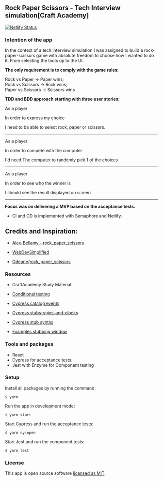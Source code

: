 ## Rock Paper Scissors - Tech Interview simulation[Craft Academy]

[![Netlify Status](https://api.netlify.com/api/v1/badges/4436edf6-6c51-4c20-bbe3-d247c2182a07/deploy-status)](https://app.netlify.com/sites/rock-paper-scissors-emiliano/deploys)

  

### Intention of the app

In the context of a tech interview simulation I was assigned to build a rock-paper-scissors game with absolute freedom to choose how I wanted to do it. From selecting the tools up to the UI.

  **The only requirement is to comply with the game rules:**

Rock vs Paper -> Paper wins; <br>
Rock vs Scissors -> Rock wins; <br>
Paper vs Scissors -> Scissors wins

 
**TDD and BDD approach starting with three user stories:**

As a player

In order to express my choice

I need to be able to select rock, paper or scissors. 

---
As a player

In order to compete with the computer

I'd need The computer to randomly pick 1 of the choices

  ---

As a player

In order to see who the winner is

I should see the result displayed on screen

  ---

**Focus was on delivering a MVP based on the acceptance tests.**

  

- CI and CD is implemented with Semaphore and Netlify.

  

## Credits and Inspiration:

  

-  [Alex-Bellamy - rock_paper_scissors](https://github.com/Alex-Bellamy/rock_paper_scissors)

  

- [WebDevSimplified](https://www.youtube.com/watch?reload=9&v=1yS-JV4fWqY&ab_channel=WebDevSimplified)

- [Odeane](https://github.com/Odeane)/[rock_paper_scissors](https://github.com/Odeane/rock_paper_scissors)



### Resources

- CraftAcademy Study Material.

  

- [Conditional testing](https://docs.cypress.io/guides/core-concepts/conditional-testing.html#Definition)



  

- [Cypress catalog events](https://docs.cypress.io/api/events/catalog-of-events.html#Cypress-Events)

  

- [Cypress stubs-spies-and-clocks](https://docs.cypress.io/guides/guides/stubs-spies-and-clocks.html#Capabilities)

  

- [Cypress stub syntax](https://docs.cypress.io/api/commands/stub.html#Syntax)

  

- [Examples stubbing window](https://github.com/cypress-io/cypress-example-recipes/tree/master/examples/stubbing-spying__window)




### Tools and packages

- React
- Cypress for acceptance tests.
- Jest with Enzyme for Component testing

### Setup

Install all packages by running the command:

 
``` $ yarn ```

  

Run the app in development mode:

  

``` $ yarn start ```

  

Start Cypress and run the acceptance tests:

  

``` $ yarn cy:open ```

Start Jest and run the component tests:

  

``` $ yarn test ```

  

### License

This app is open source software [licensed as MIT](https://mit-license.org/).
